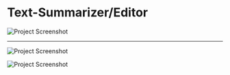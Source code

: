 # Text-Summarizer/Editor

![Project Screenshot](images/pic1.png)
 <hr />

 ![Project Screenshot](images/pic2.png)
 
 ![Project Screenshot](images/pic3.png)